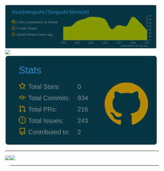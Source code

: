 <!--![](https://github-readme-stats.vercel.app/api?username=kouta-fd&count_private=true&show_icons=true&theme=blue-green)
![](https://github-readme-stats.vercel.app/api/top-langs/?username=kouta-fd&layout=compact&theme=blue-green)-->
[![](https://raw.githubusercontent.com/kouta-fd/kouta-fd/master/profile-summary-card-output/solarized_dark/0-profile-details.svg)](https://github.com/vn7n24fzkq/github-profile-summary-cards)
[![](https://raw.githubusercontent.com/kouta-fd/skouta-fd/master/profile-summary-card-output/solarized_dark/2-most-commit-language.svg)](https://github.com/vn7n24fzkq/github-profile-summary-cards)
[![](https://raw.githubusercontent.com/kouta-fd/kouta-fd/master/profile-summary-card-output/solarized_dark/3-stats.svg)](https://github.com/vn7n24fzkq/github-profile-summary-cards)


---

<div>
   <img align="left" height="170px" src="https://github-readme-stats.vercel.app/api?username=kouta-fd&count_private=true&show_icons=true&theme=blue-green&theme=blue-green&hide=Jupyter notebook&count_private=true" />
   <img height="170px" src="https://github-readme-stats.vercel.app/api/top-langs/?username=kouta-fd&layout=compact" />
</div>

---

<!---
Kouta-fd/Kouta-fd is a ✨ special ✨ repository because its `README.md` (this file) appears on your GitHub profile.
You can click the Preview link to take a look at your changes.
--->

